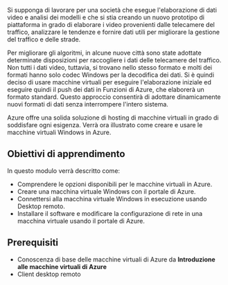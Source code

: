 Si supponga di lavorare per una società che esegue l'elaborazione di dati video e analisi dei modelli e che si stia creando un nuovo prototipo di piattaforma in grado di elaborare i video provenienti dalle telecamere del traffico, analizzare le tendenze e fornire dati utili per migliorare la gestione del traffico e delle strade. 

Per migliorare gli algoritmi, in alcune nuove città sono state adottate determinate disposizioni per raccogliere i dati delle telecamere del traffico. Non tutti i dati video, tuttavia, si trovano nello stesso formato e molti dei formati hanno solo codec Windows per la decodifica dei dati. Si è quindi deciso di usare macchine virtuali per eseguire l'elaborazione iniziale ed eseguire quindi il push dei dati in Funzioni di Azure, che elaborerà un formato standard. Questo approccio consentirà di adottare dinamicamente nuovi formati di dati senza interrompere l'intero sistema.

Azure offre una solida soluzione di hosting di macchine virtuali in grado di soddisfare ogni esigenza. Verrà ora illustrato come creare e usare le macchine virtuali Windows in Azure.

## <a name="learning-objectives"></a>Obiettivi di apprendimento

In questo modulo verrà descritto come:

- Comprendere le opzioni disponibili per le macchine virtuali in Azure.
- Creare una macchina virtuale Windows con il portale di Azure.
- Connettersi alla macchina virtuale Windows in esecuzione usando Desktop remoto.
- Installare il software e modificare la configurazione di rete in una macchina virtuale usando il portale di Azure.

## <a name="prerequisites"></a>Prerequisiti

- Conoscenza di base delle macchine virtuali di Azure da **Introduzione alle macchine virtuali di Azure**
- Client desktop remoto
